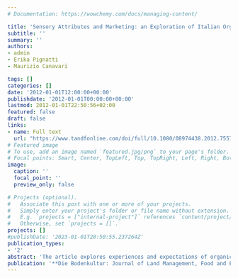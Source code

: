 ```yaml
---
# Documentation: https://wowchemy.com/docs/managing-content/

title: 'Sensory Attributes and Marketing: an Exploration of Italian Organic Producers Perspective'
subtitle: ''
summary: ''
authors:
- admin 
- Erika Pignatti
- Maurizio Canavari 

tags: []
categories: []
date: '2012-01-01T12:00:00+00:00'
publishdate: '2012-01-01T00:00:00+00:00'
lastmod: 2012-01-01T22:50:56+02:00
featured: false
draft: false
links: 
- name: Full text
  url: "https://www.tandfonline.com/doi/full/10.1080/08974438.2012.755718"
# Featured image
# To use, add an image named `featured.jpg/png` to your page's folder.
# Focal points: Smart, Center, TopLeft, Top, TopRight, Left, Right, BottomLeft, Bottom, BottomRight.
image:
  caption: ''
  focal_point: ''
  preview_only: false

# Projects (optional).
#   Associate this post with one or more of your projects.
#   Simply enter your project's folder or file name without extension.
#   E.g. `projects = ["internal-project"]` references `content/project/deep-learning/index.md`.
#   Otherwise, set `projects = []`.
projects: []
#publishDate: '2023-01-01T20:50:55.237264Z'
publication_types: 
- '2'
abstract: 'The article explores experiences and expectations of organic producers regarding consumer-relevant information pertaining to the sensory properties of organic products.'
publication: '**Die Bodenkultur: Journal of Land Management, Food and Environment**'
---
```

